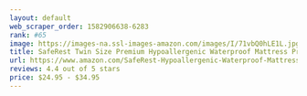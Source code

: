 ```yaml
---
layout: default 
﻿web_scraper_order: 1582906638-6283
rank: #65
image: https://images-na.ssl-images-amazon.com/images/I/71vbQ0hLE1L.jpg
title: SafeRest Twin Size Premium Hypoallergenic Waterproof Mattress Protector - Vinyl Free
url: https://www.amazon.com/SafeRest-Hypoallergenic-Waterproof-Mattress-Protector/dp/B003PWS9AI/ref=zg_mw_home-garden_65?_encoding=UTF8&psc=1&refRID=VNAFRWV2J3PCK3AH2E7B
reviews: 4.4 out of 5 stars
price: $24.95 - $34.95
---
```

